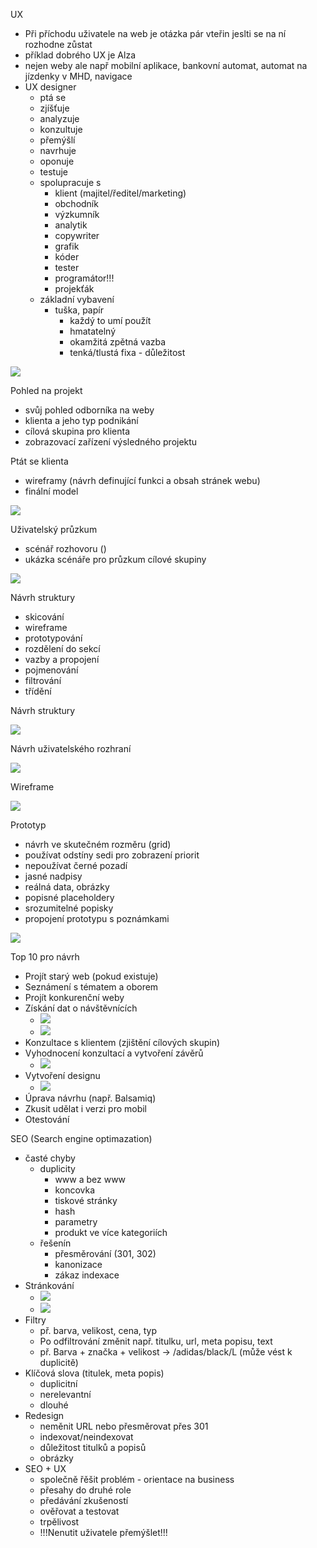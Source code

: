 UX

- Při příchodu uživatele na web je otázka pár vteřin jeslti se na ní rozhodne zůstat
- příklad dobrého UX je Alza
- nejen weby ale např mobilní aplikace, bankovní automat, automat na jízdenky v MHD, navigace
- UX designer
  - ptá se
  - zjíšťuje
  - analyzuje
  - konzultuje
  - přemýšlí
  - navrhuje
  - oponuje
  - testuje
  - spolupracuje s
    - klient (majitel/ředitel/marketing)
    - obchodník
    - výzkumník
    - analytik
    - copywriter
    - grafik
    - kóder
    - tester
    - programátor!!!
    - projekťák
  - základní vybavení
    - tuška, papír
      - každý to umí použít
      - hmatatelný
      - okamžitá zpětná vazba
      - tenká/tlustá fixa - důležitost

<img src="../images/09/01.png">

Pohled na projekt
- svůj pohled odborníka na weby
- klienta a jeho typ podnikání
- cílová skupina pro klienta
- zobrazovací zařízení výsledného projektu

Ptát se klienta
  - wireframy (návrh definující funkci a obsah stránek webu)
  - finální model
  
  <img src="../images/09/02.jpeg">

Uživatelský průzkum
- scénář rozhovoru ()
- ukázka scénáře pro průzkum cílové skupiny

<img src="../images/09/03.png">

Návrh struktury
- skicování
- wireframe
- prototypování
- rozdělení do sekcí
- vazby a propojení
- pojmenování
- filtrování
- třídění

Návrh struktury

<img src="../images/09/04.png">

Návrh uživatelského rozhraní

<img src="../images/09/05.png">

Wireframe

<img src="../images/09/06.png">

Prototyp
- návrh ve skutečném rozměru (grid)
- používat odstíny sedi pro zobrazení priorit
- nepoužívat černé pozadí
- jasné nadpisy
- reálná data, obrázky
- popisné placeholdery
- srozumitelné popisky
- propojení prototypu s poznámkami

<img src="../images/09/07.png">

Top 10 pro návrh
- Projít starý web (pokud existuje)
- Seznámení s tématem a oborem
- Projít konkurenční weby
- Získání dat o návštěvnících
  - <img src="../images/09/08.png">
  - <img src="../images/09/09.png"> 
- Konzultace s klientem (zjištění cílových skupin)
- Vyhodnocení konzultací a vytvoření závěrů
  - <img src="../images/09/10.png">
- Vytvoření designu
  - <img src="../images/09/11.png">
- Úprava návrhu (např. Balsamiq)
- Zkusit udělat i verzi pro mobil
- Otestování

SEO (Search engine optimazation)
- časté chyby
  - duplicity
    - www a bez www
    - koncovka
    - tiskové stránky
    - hash
    - parametry
    - produkt ve více kategoriích
  - řešenín
    - přesměrování (301, 302)
    - kanonizace
    - zákaz indexace
- Stránkování
  - <img src="../images/09/12.png">
  - <img src="../images/09/13.png">
- Filtry
  - př. barva, velikost, cena, typ
  - Po odfiltrování změnit např. titulku, url, meta popisu, text
  - př. Barva + značka + velikost -> /adidas/black/L (může vést k duplicitě)
- Klíčová slova (titulek, meta popis)
  - duplicitní
  - nerelevantní
  - dlouhé
- Redesign
  - neměnit URL nebo přesměrovat přes 301
  - indexovat/neindexovat
  - důležitost titulků a popisů
  - obrázky
- SEO + UX
  - společně řěšit problém - orientace na business
  - přesahy do druhé role
  - předávání zkušeností
  - ověřovat a testovat
  - trpělivost
  - !!!Nenutit uživatele přemýšlet!!!